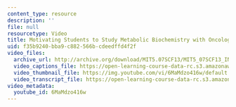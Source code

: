 ```yaml
---
content_type: resource
description: ''
file: null
resourcetype: Video
title: Motivating Students to Study Metabolic Biochemistry with Oncology Applications
uid: f35b9240-bba9-c882-566b-cdeedffd4f2f
video_files:
  archive_url: http://archive.org/download/MIT5.07SCF13/MIT5_07SCF13_INT_JOHN_C_300k.mp4
  video_captions_file: https://open-learning-course-data-rc.s3.amazonaws.com/5-07sc-biological-chemistry-i-fall-2013/05c66b4633b450f6ad0c377a781d0398_6MaMdzo416w.vtt
  video_thumbnail_file: https://img.youtube.com/vi/6MaMdzo416w/default.jpg
  video_transcript_file: https://open-learning-course-data-rc.s3.amazonaws.com/5-07sc-biological-chemistry-i-fall-2013/e3a17fc22ffc7fd418fbd2ea619cda7c_6MaMdzo416w.pdf
video_metadata:
  youtube_id: 6MaMdzo416w
---
```

